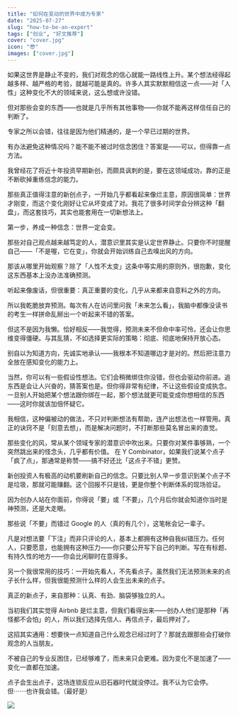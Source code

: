 ```yaml
---
title: "如何在变动的世界中成为专家"
date: "2025-07-27"
slug: "how-to-be-an-expert"
tags: ["创业", "好文推荐"]
cover: "cover.jpg"
icon: "😎"
images: ["cover.jpg"]
---
```

如果这世界是静止不变的，我们对观念的信心就能一路线性上升。某个想法经得起越多样、越严格的考验，就越可能是真的。许多人其实默默相信这一点——对「人性」这种变化不大的领域来说，这么想或许没错。



但对那些会变的东西——也就是几乎所有其他事物——你就不能再这样信任自己的判断了。



专家之所以会错，往往是因为他们精通的，是一个早已过期的世界。



有办法避免这种情况吗？能不能不被过时信念困住？答案是——可以，但得靠一点方法。



我曾经花了将近十年投资早期新创，而颇具讽刺的是，要在这领域成功，靠的正是不断砍掉重练信念的能力。



那些真正值得注意的新创点子，一开始几乎都看起来像烂主意，原因很简单：世界才刚变，而这个变化刚好让它从坏变成了对。我花了很多时间学会分辨这种「翻盘」，而这套技巧，其实也能套用在一切新想法上。



第一步，养成一种信念：世界一定会变。



那些对自己观点越来越笃定的人，潜意识里其实是认定世界静止。只要你不时提醒自己——「不是喔，它在变」，你就会开始训练自己去嗅出风的方向。



那该从哪里开始观察？除了「人性不太变」这条中等实用的原则外，很抱歉，变化这东西基本上没办法准确预测。



听起来像废话，但很重要：真正重要的变化，几乎从来都来自意料之外的方向。



所以我乾脆放弃预测。每次有人在访问里问我「未来怎么看」，我脑中都像没读书的考生一样拼命乱掰出一个听起来不错的答案。



但这不是因为我懒。恰好相反——我觉得，预测未来不但命中率可怜，还会让你思维变得僵硬。与其乱猜，不如选择更实际的策略：彻底、彻底地保持开放心态。



别自以为知道方向，先诚实地承认——我根本不知道哪边才是对的。然后把注意力全放在感知变化的能力上。



当然，你可以有一些假设性想法。它们会稍微绑住你没错，但也会驱动你前进。追东西是会让人兴奋的，猜答案也是。但你得非常有纪律，不让这些假设变成执念。
一旦别人开始把某个想法跟你绑在一起，那个想法就更可能变成你想相信的东西——这时你就该加倍怀疑它。



我相信，这种偏被动的做法，不只对判断想法有帮助，连产出想法也一样管用。真正的诀窍不是「刻意去想」，而是解决问题时，不打断那些莫名冒出来的直觉。



那些变化的风，常从某个领域专家的潜意识中吹出来。只要你对某件事够熟，一个突然跳出来的怪念头，几乎都有价值。
在 Y Combinator，如果我们说某个点子「疯了点」，那通常是称赞——搞不好还比「这点子不错」更赞。



新创投资人有极高的动机要刷新自己的信念。只要比别人早一步意识到某个点子不是垃圾，那就可能赚翻。这个回报不只是钱，更是你整个判断体系的现场验证。



因为创办人站在你面前，你得说「要」或「不要」，几个月后你就会知道你当时是神预测，还是大走眼。



那些说「不要」而错过 Google 的人（真的有几个），这笔帐会记一辈子。



凡是对想法要「下注」而非只评论的人，基本上都拥有这种自我纠错压力。任何人，只要愿意，也能拥有这种压力——你只要公开写下自己的判断。写在有标题、有持久性的地方——你会比闲聊时在意得多。



另一个我很常用的技巧：一开始先看人，不先看点子。虽然我们无法预测未来的点子长什么样，但我很能预测什么样的人会生出未来的点子。



真正的新点子，来自那种：认真、有劲、脑袋够独立的人。



当初我们其实觉得 Airbnb 是烂主意，但我们看得出来——创办人他们是那种「再怪都不会怕」的人，所以我们选择先信人、再信点子，最后押对了。



这招其实通用：想要快一点知道自己什么观念已经过时了？那就去跟那些会打破你观念的人当朋友。



不被自己的专业反困住，已经够难了，而未来只会更难。因为变化不是加速了——变化一直都在加速。



点子会生出点子，这场连锁反应从旧石器时代就没停过。我不认为它会停。
但⋯⋯也许我会错。（最好是）




![](https://prod-files-secure.s3.us-west-2.amazonaws.com/112d0858-5090-4d34-a606-b75eb8d65fd2/46476355-9cf3-4e99-9b7a-3531bc426380/1000202064.png?X-Amz-Algorithm=AWS4-HMAC-SHA256&X-Amz-Content-Sha256=UNSIGNED-PAYLOAD&X-Amz-Credential=ASIAZI2LB46635B5GQSR%2F20250901%2Fus-west-2%2Fs3%2Faws4_request&X-Amz-Date=20250901T084351Z&X-Amz-Expires=3600&X-Amz-Security-Token=IQoJb3JpZ2luX2VjEKn%2F%2F%2F%2F%2F%2F%2F%2F%2F%2FwEaCXVzLXdlc3QtMiJIMEYCIQDiI1pbmPShi4EHpCmO3nIsXYQdLyF%2F%2B%2BMiLzzxEXzOTQIhAK%2FCc%2FHWLwq%2F1%2F8OJ%2FsYxRVaneHOEjjubsWYvm%2BiIRwkKv8DCBIQABoMNjM3NDIzMTgzODA1Igz1wSwK1%2F9PgZSvWyEq3AMx0MdwznmI8B8OAnIrqNlIZcg3v4Rnsas1srRzcC6cNYo%2Bkq6JrRWVh%2B%2BkY3ZdWdNMVfEgqhLvbO4DlqFutwbtN%2Bd7fC220PgBJIZoU84AsxX7mnNMBcLfhl1CNy9xT9vRtPuDzD0yRYhqU%2B7gG5pnHHPPwfUtv4hSgGXKRtXpvEcSJqR4JSOoWXy6oKqINxQpuGQqZVzHPWcq2F2qd4F2zvNIoY7SA4JMg7duVejteYAyWOsI6EYw5NEec5%2FjECOpIclqFUHWMXjsuaY8VDqqvhqNf1CwRvauBSatdzvoNGNdBtcwFGoid4PJNfdWnQTfxaVNv%2FPRskhR8jieWGNBeyvZJOas9e3coQpK98CTEgpwqwQO0VjMyn2SSivuuCQIuaEkGzX9HH7ogI4skrc8Jjt2o6xcmPb9O3KacNnqm0AMa0435E5StYkdGVjQLoiZ%2FSMNOJl%2B%2BdBMYl4x5ziQvqr73SuLHYUnlogrkhMXNniHuEw1kmfJ%2BYAHqsb88mPN4%2BPXaOf6rHW22JJxtL%2B6BBdVfWBnMaKartQr5Xc%2BZry9XcW4RhQ7fAMIAz0oRQ9sTNQayDqnr0HSentTBk4vdZPx%2BG6MbnNKj%2BvY3sQwT7ZXtbND%2BKSDchZ2BzDKtNXFBjqkAQoS6AJLTSLfpQjWAHDUvcTClDDaWva8Q5SO3uDVCpwruEJkQCnwzofLITDt36LxLiOgZ2KsMnqcIIiNht5hNzQt2V8mHsFMS1yF50KnFNWZ0rEz%2FSvJU8E8euI1F8Xv6%2BoaIIBbce4ZuRPaw3HEuLtz4i%2F118nVSXCE3b5sRCP88A7Q3NCt%2BTcUMPxV8XO%2FDoKSzxWYcbxW0MwJoIqcpg6OJgDE&X-Amz-Signature=eeff93f0ed5643a6ed5c4bafac9ed9f4c36ec0ea46e15155c351bc3a4bd80f90&X-Amz-SignedHeaders=host&x-amz-checksum-mode=ENABLED&x-id=GetObject)

